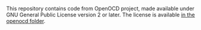 This repository contains code from OpenOCD project, made available under GNU
General Public License version 2 or later. The license is available
[in the openocd folder](openocd/COPYING).
